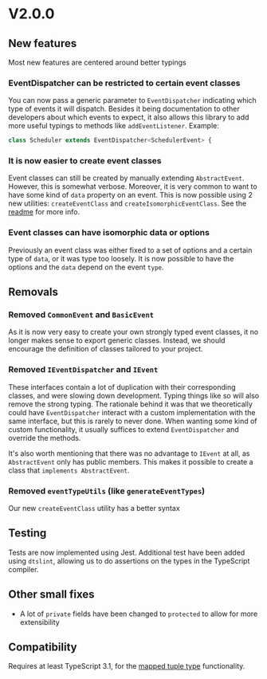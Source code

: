 # V2.0.0

## New features
Most new features are centered around better typings

### EventDispatcher can be restricted to certain event classes
You can now pass a generic parameter to `EventDispatcher` indicating
which type of events it will dispatch. Besides it being documentation to
other developers about which events to expect, it also allows this library
to add more useful typings to methods like `addEventListener`. Example:

```ts
class Scheduler extends EventDispatcher<SchedulerEvent> {
```

### It is now easier to create event classes
Event classes can still be created by manually extending `AbstractEvent`.
However, this is somewhat verbose. Moreover, it is very common to want to
have some kind of `data` property on an event. This is now possible using
2 new utilities: `createEventClass` and `createIsomorphicEventClass`. See
the [readme](README.md) for more info.

### Event classes can have isomorphic data or options
Previously an event class was either fixed to a set of options and a certain
type of `data`, or it was type too loosely. It is now possible to have the
options and the `data` depend on the event `type`. 

## Removals

### Removed `CommonEvent` and `BasicEvent`
As it is now very easy to create your own strongly typed event classes,
it no longer makes sense to export generic classes. Instead, we
should encourage the definition of classes tailored to your project.

### Removed `IEventDispatcher` and `IEvent`
These interfaces contain a lot of duplication with their corresponding 
classes, and were slowing down development. Typing things like so will 
also remove the strong typing. The rationale behind it was that we 
theoretically could have `EventDispatcher` interact with a custom
implementation with the same interface, but this is rarely to never done.
When wanting some kind of custom functionality, it usually suffices to 
extend `EventDispatcher` and override the methods. 

It's also worth mentioning that there was no advantage to `IEvent` at all,
as `AbstractEvent` only has public members. This makes it possible to 
create a class that `implements AbstractEvent`.

### Removed `eventTypeUtils` (like `generateEventTypes`)
Our new `createEventClass` utility has a better syntax

## Testing
Tests are now implemented using Jest. Additional test have been added using 
`dtslint`, allowing us to do assertions on the types in the TypeScript compiler.

## Other small fixes 

- A lot of `private` fields have been changed to `protected` to allow for
more extensibility

## Compatibility
Requires at least TypeScript 3.1, for the [mapped tuple type](https://github.com/Microsoft/TypeScript/wiki/What%27s-new-in-TypeScript#mapped-types-on-tuples-and-arrays)
functionality.
